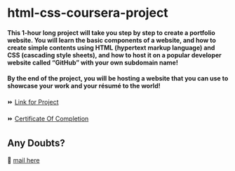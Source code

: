 # html-css-coursera-project
#### This 1-hour long project will take you step by step to create a portfolio website. You will learn the basic components of a website, and how to create simple contents using HTML (hypertext markup language) and CSS (cascading style sheets), and how to host it on a popular developer website called “GitHub” with your own subdomain name!

#### By the end of the project, you will be hosting a website that you can use to showcase your work and your résumé to the world!

⏩ [Link for Project](https://www.coursera.org/projects/build-portfolio-website-html-css)

⏩ [Certificate Of Completion](https://coursera.org/share/a78db38a3d8779ecd6a9a3d1dac9ffff)


## Any Doubts?
📧 [mail here](mailto:aayushimittal088@gmail.com)
